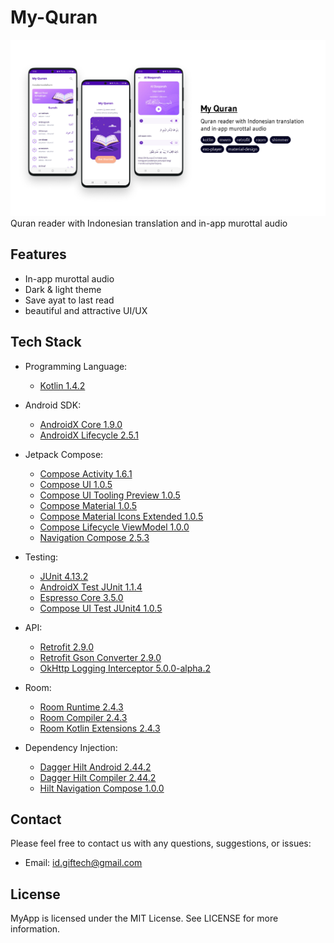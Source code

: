 # My-Quran
<img src="/images/my_quran.png"/>
Quran reader with Indonesian translation and in-app murottal audio

## Features

- In-app murottal audio
- Dark & light theme
- Save ayat to last read
- beautiful and attractive UI/UX

## Tech Stack

- Programming Language: 
  - [Kotlin 1.4.2](https://kotlinlang.org/)
  
- Android SDK:
  - [AndroidX Core 1.9.0](https://developer.android.com/jetpack/androidx/releases/core)
  - [AndroidX Lifecycle 2.5.1](https://developer.android.com/jetpack/androidx/releases/lifecycle)
  
- Jetpack Compose:
  - [Compose Activity 1.6.1](https://developer.android.com/jetpack/androidx/releases/activity)
  - [Compose UI 1.0.5](https://developer.android.com/jetpack/androidx/releases/compose-ui)
  - [Compose UI Tooling Preview 1.0.5](https://developer.android.com/jetpack/androidx/releases/compose-ui-tooling-preview)
  - [Compose Material 1.0.5](https://developer.android.com/jetpack/androidx/releases/compose-material)
  - [Compose Material Icons Extended 1.0.5](https://developer.android.com/jetpack/androidx/releases/compose-material-icons-extended)
  - [Compose Lifecycle ViewModel 1.0.0](https://developer.android.com/jetpack/androidx/releases/lifecycle-viewmodel-compose)
  - [Navigation Compose 2.5.3](https://developer.android.com/jetpack/androidx/releases/navigation-compose)
  
- Testing:
  - [JUnit 4.13.2](https://junit.org/junit4/)
  - [AndroidX Test JUnit 1.1.4](https://developer.android.com/jetpack/androidx/releases/test)
  - [Espresso Core 3.5.0](https://developer.android.com/training/testing/espresso)
  - [Compose UI Test JUnit4 1.0.5](https://developer.android.com/jetpack/androidx/releases/compose-ui-test)
  
- API:
  - [Retrofit 2.9.0](https://square.github.io/retrofit/)
  - [Retrofit Gson Converter 2.9.0](https://github.com/square/retrofit/tree/master/retrofit-converters/gson)
  - [OkHttp Logging Interceptor 5.0.0-alpha.2](https://github.com/square/okhttp/tree/master/okhttp-logging-interceptor)
  
- Room:
  - [Room Runtime 2.4.3](https://developer.android.com/jetpack/androidx/releases/room)
  - [Room Compiler 2.4.3](https://developer.android.com/jetpack/androidx/releases/room)
  - [Room Kotlin Extensions 2.4.3](https://developer.android.com/jetpack/androidx/releases/room)
  
- Dependency Injection:
  - [Dagger Hilt Android 2.44.2](https://dagger.dev/hilt/)
  - [Dagger Hilt Compiler 2.44.2](https://dagger.dev/hilt/)
  - [Hilt Navigation Compose 1.0.0](https://developer.android.com/jetpack/androidx/releases/hilt-navigation-compose)


## Contact

Please feel free to contact us with any questions, suggestions, or issues:

- Email: [id.giftech@gmail.com](mailto:id.giftech@gmail.com)


## License

MyApp is licensed under the MIT License. See LICENSE for more information.

